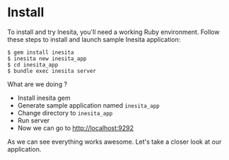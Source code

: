 # Install

To install and try Inesita, you'll need a working Ruby environment.
Follow these steps to install and launch sample Inesita application:

```shell
$ gem install inesita
$ inesita new inesita_app
$ cd inesita_app
$ bundle exec inesita server
```

What are we doing ?

- Install inesita gem
- Generate sample application named `inesita_app`
- Change directory to `inesita_app`
- Run server
- Now we can go to [http://localhost:9292](http://localhost:9292)

As we can see everything works awesome. Let's take a closer look at our application.
